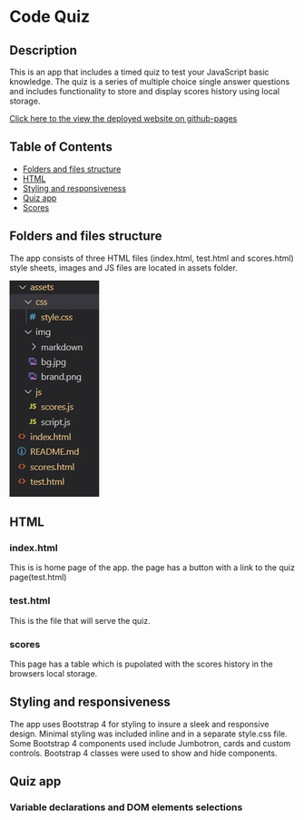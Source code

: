 # Code Quiz

## Description

This is an app that includes a timed quiz to test your JavaScript basic knowledge. The quiz is a series of multiple choice single answer questions and includes functionality to store and display scores history using local storage.

[Click here to the view the deployed website on github-pages](https://mohamedzakigithub.github.io/homework-week3-code-quiz/)

## Table of Contents

- [Folders and files structure](#Folders-and-files-structue)
- [HTML](#HTML)
- [Styling and responsiveness](#Styling-and-responsiveness)
- [Quiz app](#Quiz-app)
- [Scores](#Scores)

## Folders and files structure

The app consists of three HTML files (index.html, test.html and scores.html)
style sheets, images and JS files are located in assets folder.

<img src="assets/img/markdown/folders.jpg" alt=""/>

## HTML

### index.html

This is is home page of the app. the page has a button with a link to the quiz page(test.html)

### test.html

This is the file that will serve the quiz.

### scores

This page has a table which is pupolated with the scores history in the browsers local storage.

## Styling and responsiveness

The app uses Bootstrap 4 for styling to insure a sleek and responsive design. Minimal styling was included inline and in a separate style.css file. Some Bootstrap 4 components used include Jumbotron, cards and custom controls. Bootstrap 4 classes were used to show and hide components.

## Quiz app

### Variable declarations and DOM elements selections

###
